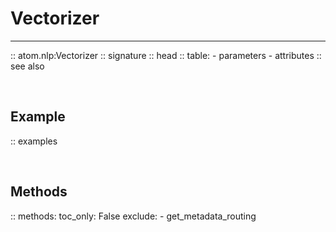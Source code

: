 # Vectorizer
------------

:: atom.nlp:Vectorizer
    :: signature
    :: head
    :: table:
        - parameters
        - attributes
    :: see also

<br>

## Example

:: examples

<br>

## Methods

:: methods:
    toc_only: False
    exclude:
        - get_metadata_routing
